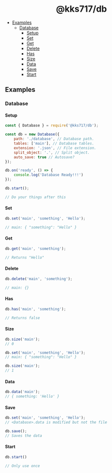 <h1 align='center'>@kks717/db</h1>

- [Examples](#examples)
	- [Database](#keyvalue)
		- [Setup](#setup)
		- [Set](#set)
		- [Get](#get)
		- [Delete](#delete)
		- [Has](#has)
		- [Size](#size)
		- [Data](#data)
		- [Save](#save)
		- [Start](#start)

## Examples

### Database

#### Setup

```js
const { Database } = require('@kks717/db');

const db = new Database({
	path: './database', // Database path.
	tables: ['main'], // Database tables.
	extension: '.json', // File extension.
	split_object: '.', // Split object.
	auto_save: true // Autosave?
});

db.on('ready', () => {
    console.log('Database Ready!!!')
});

db.start();

// Do your things after this
```

 #### Set
 ```js
 db.set('main', 'something', 'Hello');

// main: { "something": "Hello" }
 ```

 #### Get
 ```js
 db.get('main', 'something');

 // Returns "Hello"
 ```

 #### Delete
 ```js
 db.delete('main', 'something');

 // main: {}
 ```

 #### Has
```js
db.has('main', 'something');

// Returns false
```
#### Size
```js
db.size('main');
// 0

db.set('main', 'something', 'Hello');
// main: { "something": "Hello" }

db.size('main');
// 1
```

#### Data
```js
db.data('main');
// { something: 'Hello' }
```

#### Save
```js
db.set('main', 'something', 'Hello');
// <Database>.data is modified but not the file

db.save();
// Saves the data
```

#### Start
```js
db.start()

// Only use once
```